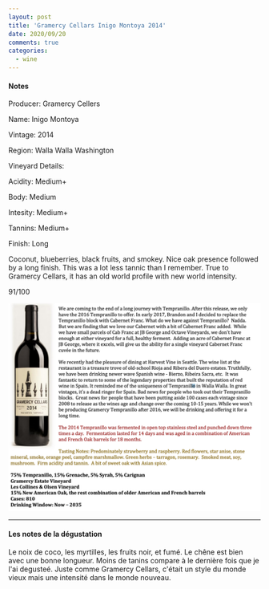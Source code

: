 ```yaml
---
layout: post
title: 'Gramercy Cellars Inigo Montoya 2014'
date: 2020/09/20
comments: true
categories:
  - wine
---
```


#### Notes

Producer: Gramercy Cellers

Name: Inigo Montoya

Vintage: 2014

Region: Walla Walla Washington

Vineyard Details:

Acidity: Medium+

Body: Medium

Intesity: Medium+

Tannins: Medium+

Finish: Long

Coconut, blueberries, black fruits, and smokey. Nice oak presence followed by a long finish.
This was a lot less tannic than I remember. True to Gramercy Cellars, it has an old world profile with new world
intensity.

91/100

![Inigo Montoya](/assets/images/les_vins/2014-inigo-montoya.png)

---

#### Les notes de la dégustation

Le noix de coco, les myrtilles, les fruits noir, et fumé. Le chêne est bien avec une bonne longueur. Moins de tanins compare
à le dernière fois que je l'ai degusteé. Juste comme Gramercy Cellars, c'était un style du monde vieux mais une intensité dans le monde nouveau.
